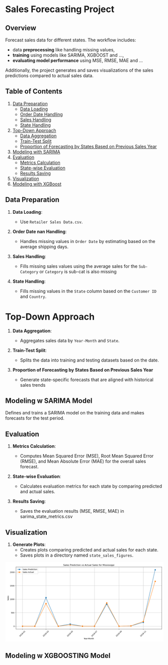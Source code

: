 # Sales Forecasting Project

## Overview

Forecast sales data for different states. 
The workflow includes:
-  data **preprocessing** like handling missing values, 
- **training** using models like SARIMA,  XGBOOST and ..., 
-  **evaluating model performance** using MSE, RMSE, MAE and ...

Additionally, the project generates and saves visualizations of the sales predictions compared to actual sales data.

## Table of Contents

1. [Data Preparation](#data-preparation)
   - [Data Loading](#data-loading)
   - [Order Date Handling](#order-date-handling)
   - [Sales Handling](#sales-handling)
   - [State Handling](#state-handling)
2. [Top-Down Approach](#top-down-approach)
   - [Data Aggregation](#data-aggregation)
   - [Train-Test Split](#train-test-split)
   - [Proportion of Forecasting by States Based on Previous Sales Year](#proportion-of-forecasting-by-states-based-on-previous-sales-year)
3. [Modeling with SARIMA](#modeling-with-sarima)
4. [Evaluation](#evaluation)
   - [Metrics Calculation](#metrics-calculation)
   - [State-wise Evaluation](#state-wise-evaluation)
   - [Results Saving](#results-saving)
5. [Visualization](#visualization)
6. [Modeling with XGBoost](#modeling-with-xgboost)


## Data Preparation

1. **Data Loading**:

    - Use `Retailer Sales Data.csv`.

2. **Order Date nan Handling**: 

    - Handles missing values in `Order Date` by estimating based on the average shipping days.

3. **Sales Handling**:
   - Fills missing sales values using the average sales for the `Sub-Category` or `Category` is sub-cat is also missing
   
4. **State Handling**:
   - Fills missing values in the `State` column based on the `Customer ID` and `Country`.




#  Top-Down Approach

1. **Data Aggregation**:
   - Aggregates sales data by `Year-Month` and `State`.

2. **Train-Test Split**:
   - Splits the data into training and testing datasets based on the date.
3. **Proportion of Forecasting by States Based on Previous Sales Year**
    - Generate state-specific forecasts that are aligned with historical sales trends


## Modeling w SARIMA Model

Defines and trains a SARIMA model on the training data and makes forecasts for the test period.


## Evaluation

1. **Metrics Calculation**:
   - Computes Mean Squared Error (MSE), Root Mean Squared Error (RMSE), and Mean Absolute Error (MAE) for the overall sales forecast.

2. **State-wise Evaluation**:
   - Calculates evaluation metrics for each state by comparing predicted and actual sales.

3. **Results Saving**:
   - Saves the evaluation results (MSE, RMSE, MAE) in sarima_state_metrics.csv

## Visualization

1. **Generate Plots**:
   - Creates plots comparing predicted and actual sales for each state.
   - Saves plots in a directory named `state_sales_figures`.


![Missisipi Predictions vs Actual Graph](sarima_state_sales_figures/Mississippi_sales.png)

## Modeling w XGBOOSTING Model
